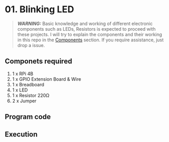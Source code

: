 # 01. Blinking LED

> **_WARNING:_** Basic knowledge and working of different electronic components such as LEDs, Resistors is expected to proceed with these projects. I will try to explain the components and their working in this repo in the [Components](../00_Components/README.md) section. If you require assistance, just drop a issue.

## Componets required

1. 1 x RPi 4B
2. 1 x GPIO Extension Board & Wire
3. 1 x Breadboard
4. 1 x LED
5. 1 x Resistor 220Ω
6. 2 x Jumper

## Program code

## Execution
